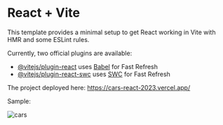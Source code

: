 # React + Vite

This template provides a minimal setup to get React working in Vite with HMR and some ESLint rules.

Currently, two official plugins are available:

- [@vitejs/plugin-react](https://github.com/vitejs/vite-plugin-react/blob/main/packages/plugin-react/README.md) uses [Babel](https://babeljs.io/) for Fast Refresh
- [@vitejs/plugin-react-swc](https://github.com/vitejs/vite-plugin-react-swc) uses [SWC](https://swc.rs/) for Fast Refresh

The project deployed here: https://cars-react-2023.vercel.app/

Sample:

![cars](https://github.com/LysenkoDenys/kindergarten/assets/105970854/892aabf7-f34e-4d01-a496-a6e2679ccb58)
